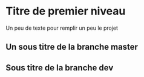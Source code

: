 # Titre de premier niveau

Un peu de texte pour remplir un peu le projet

## Un sous titre de la branche master

## Sous titre de la branche dev
